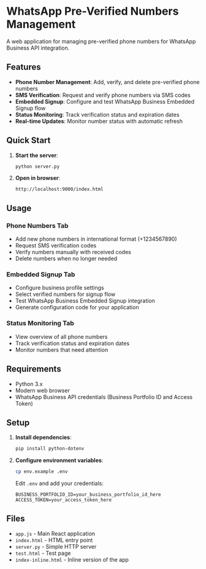 # WhatsApp Pre-Verified Numbers Management

A web application for managing pre-verified phone numbers for WhatsApp Business API integration.

## Features

- **Phone Number Management**: Add, verify, and delete pre-verified phone numbers
- **SMS Verification**: Request and verify phone numbers via SMS codes
- **Embedded Signup**: Configure and test WhatsApp Business Embedded Signup flow
- **Status Monitoring**: Track verification status and expiration dates
- **Real-time Updates**: Monitor number status with automatic refresh

## Quick Start

1. **Start the server**:
   ```bash
   python server.py
   ```

2. **Open in browser**:
   ```
   http://localhost:9000/index.html
   ```

## Usage

### Phone Numbers Tab
- Add new phone numbers in international format (+1234567890)
- Request SMS verification codes
- Verify numbers manually with received codes
- Delete numbers when no longer needed

### Embedded Signup Tab
- Configure business profile settings
- Select verified numbers for signup flow
- Test WhatsApp Business Embedded Signup integration
- Generate configuration code for your application

### Status Monitoring Tab
- View overview of all phone numbers
- Track verification status and expiration dates
- Monitor numbers that need attention

## Requirements

- Python 3.x
- Modern web browser
- WhatsApp Business API credentials (Business Portfolio ID and Access Token)

## Setup

1. **Install dependencies**:
   ```bash
   pip install python-dotenv
   ```

2. **Configure environment variables**:
   ```bash
   cp env.example .env
   ```
   
   Edit `.env` and add your credentials:
   ```
   BUSINESS_PORTFOLIO_ID=your_business_portfolio_id_here
   ACCESS_TOKEN=your_access_token_here
   ```

## Files

- `app.js` - Main React application
- `index.html` - HTML entry point
- `server.py` - Simple HTTP server
- `test.html` - Test page
- `index-inline.html` - Inline version of the app 